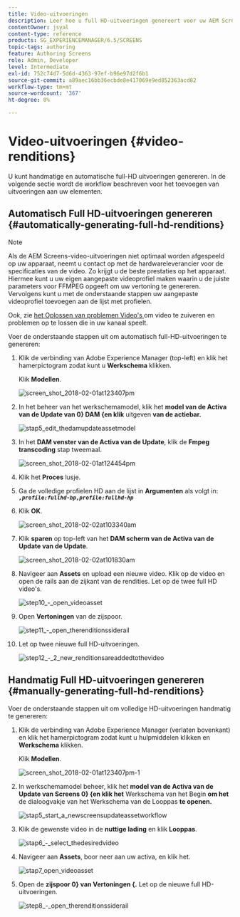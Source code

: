 ```yaml
---
title: Video-uitvoeringen
description: Leer hoe u full HD-uitvoeringen genereert voor uw AEM Screens-project.
contentOwner: jsyal
content-type: reference
products: SG_EXPERIENCEMANAGER/6.5/SCREENS
topic-tags: authoring
feature: Authoring Screens
role: Admin, Developer
level: Intermediate
exl-id: 752c74d7-5d6d-4363-97ef-b96e97d2f6b1
source-git-commit: a89aec16bb36ecbde8e417069e9ed852363acd82
workflow-type: tm+mt
source-wordcount: '367'
ht-degree: 0%

---
```


# Video-uitvoeringen {#video-renditions}

U kunt handmatige en automatische full-HD uitvoeringen genereren. In de volgende sectie wordt de workflow beschreven voor het toevoegen van uitvoeringen aan uw elementen.

## Automatisch Full HD-uitvoeringen genereren {#automatically-generating-full-hd-renditions}

>[!NOTE]
>
>Als de AEM Screens-video-uitvoeringen niet optimaal worden afgespeeld op uw apparaat, neemt u contact op met de hardwareleverancier voor de specificaties van de video. Zo krijgt u de beste prestaties op het apparaat. Hiermee kunt u uw eigen aangepaste videoprofiel maken waarin u de juiste parameters voor FFMPEG opgeeft om uw vertoning te genereren. Vervolgens kunt u met de onderstaande stappen uw aangepaste videoprofiel toevoegen aan de lijst met profielen.
>
>Ook, zie [ het Oplossen van problemen Video&#39;s ](troubleshoot-videos.md) om video te zuiveren en problemen op te lossen die in uw kanaal speelt.

Voer de onderstaande stappen uit om automatisch full-HD-uitvoeringen te genereren:

1. Klik de verbinding van Adobe Experience Manager (top-left) en klik het hamerpictogram zodat kunt u **Werkschema** klikken.

   Klik **Modellen**.

   ![ screen_shot_2018-02-01at123407pm ](assets/screen_shot_2018-02-01at123407pm.png)

1. In het beheer van het werkschemamodel, klik het **model van de Activa van de Update van 0} DAM {en klik** uitgeven **van de actiebar.**

   ![ stap5_edit_thedamupdateassetmodel ](assets/step5_-_edit_thedamupdateassetmodel.png)

1. In het **DAM venster van de Activa van de Update**, klik de **Fmpeg transcoding** stap tweemaal.

   ![ screen_shot_2018-02-01at124454pm ](assets/screen_shot_2018-02-01at124454pm.png)

1. Klik het **Proces** lusje.
1. Ga de volledige profielen HD aan de lijst in **Argumenten** als volgt in:
   ***`,profile:fullhd-bp,profile:fullhd-hp`***
1. Klik **OK**.

   ![ screen_shot_2018-02-02at103340am ](assets/screen_shot_2018-02-02at103340am.png)

1. Klik **sparen** op top-left van het **DAM scherm van de Activa van de Update van de Update**.

   ![ screen_shot_2018-02-02at101830am ](assets/screen_shot_2018-02-02at101830am.png)

1. Navigeer aan **Assets** en upload een nieuwe video. Klik op de video en open de rails aan de zijkant van de rendities. Let op de twee full HD video&#39;s.

   ![ step10_-_open_videoasset ](assets/step10_-_open_thevideoasset.png)

1. Open **Vertoningen** van de zijspoor.

   ![ step11_-_open_therenditionssiderail ](assets/step11_-_open_therenditionssiderail.png)

1. Let op twee nieuwe full HD-uitvoeringen.

   ![ step12_-_2_new_renditionsareaddedtothevideo ](assets/step12_-_2_new_renditionsareaddedtothevideo.png)

## Handmatig Full HD-uitvoeringen genereren {#manually-generating-full-hd-renditions}

Voer de onderstaande stappen uit om volledige HD-uitvoeringen handmatig te genereren:

1. Klik de verbinding van Adobe Experience Manager (verlaten bovenkant) en klik het hamerpictogram zodat kunt u hulpmiddelen klikken en **Werkschema** klikken.

   Klik **Modellen**.

   ![ screen_shot_2018-02-01at123407pm-1 ](assets/screen_shot_2018-02-01at123407pm-1.png)

1. In werkschemamodel beheer, klik het **model van de Activa van de Update van Screens 0} {en klik het** Werkschema van het Begin **om het** de dialoogvakje van het Werkschema van de Looppas **te openen.**

   ![ stap5_start_a_newscreensupdateassetworkflow ](assets/step5_-_start_a_newscreensupdateassetworkflow.png)

1. Klik de gewenste video in de **nuttige lading** en klik **Looppas**.

   ![ stap6_-_select_thedesiredvideo ](assets/step6_-_select_thedesiredvideo.png)

1. Navigeer aan **Assets**, boor neer aan uw activa, en klik het.

   ![ stap7_open_videoasset ](assets/step7_-_open_thevideoasset.png)

1. Open de **zijspoor 0} van Vertoningen {.** Let op de nieuwe full HD-uitvoeringen.

   ![ step8_-_open_therenditionssiderail ](assets/step8_-_open_therenditionssiderail.png)
